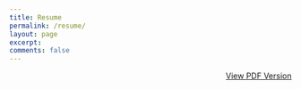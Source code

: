```yaml
---
title: Resume
permalink: /resume/
layout: page
excerpt: 
comments: false
---
```

<div style="text-align: right;" class="pdf-resume">
    <a href="/resume/pdf/#!">View PDF Version</a>
</div>

<div class="resume-wrapper">

</div>

<style>
    .pdf-resume {
        text-align: right;        
    }
    .resume-wrapper {
        display: flex;
        justify-content: center;
        align-items: center;
        flex-direction: column;
    }
</style>